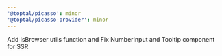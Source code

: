 ```yaml
---
'@toptal/picasso': minor
'@toptal/picasso-provider': minor
---
```


Add isBrowser utils function and Fix NumberInput and Tooltip component for SSR
